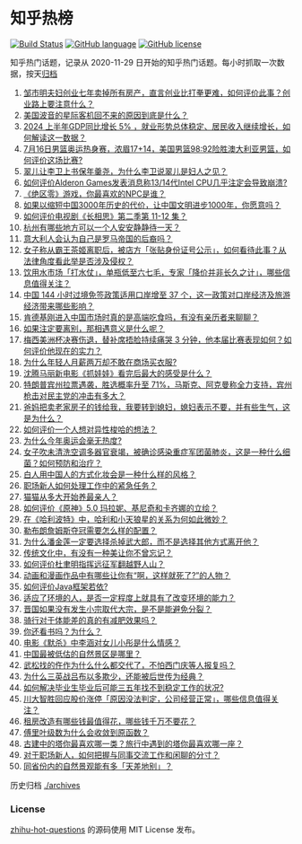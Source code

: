 # 知乎热榜
[![Build Status](https://github.com/ToWeLong/zhihu-hot-questions/workflows/CI/badge.svg)](https://github.com/ToWeLong/zhihu-hot-questions/actions)
[![GitHub language](https://img.shields.io/badge/language-golang-orange.svg)](https://golang.org/)
[![GitHub license](https://img.shields.io/github/license/ToWeLong/zhihu-hot-questions)](https://github.com/ToWeLong/zhihu-hot-questions/blob/main/LICENSE)

知乎热门话题，记录从 2020-11-29 日开始的知乎热门话题。每小时抓取一次数据，按天[归档](./archives)

<!-- BEGIN -->

1. [邹市明夫妇创业七年卖掉所有房产，直言创业比打拳更难，如何评价此事？创业路上要注意什么？](https://www.zhihu.com/question/661340981)
1. [美国波音的星际客机回不来的原因到底是什么？](https://www.zhihu.com/question/661313769)
1. [2024 上半年GDP同比增长 5% ，就业形势总体稳定、居民收入继续增长，如何解读这一数据？](https://www.zhihu.com/question/661644071)
1. [7月16日男篮奥运热身赛，浓眉17+14，美国男篮98:92险胜澳大利亚男篮，如何评价这场比赛?](https://www.zhihu.com/question/661705710)
1. [翠儿让李卫上书保年羹尧，为什么李卫说翠儿是妇人之见？](https://www.zhihu.com/question/497707002)
1. [如何评价Alderon Games发表消息称13/14代Intel CPU几乎注定会导致崩溃?](https://www.zhihu.com/question/661572415)
1. [《绝区零》游戏，你最喜欢的NPC是谁？](https://www.zhihu.com/question/661144147)
1. [如果以缩短中国3000年历史的代价，让中国文明进步1000年，你愿意吗？](https://www.zhihu.com/question/661054957)
1. [如何评价电视剧《长相思》第二季第 11-12 集？](https://www.zhihu.com/question/661687502)
1. [杭州有哪些地方可以一个人安安静静待一天？](https://www.zhihu.com/question/504314857)
1. [意大利人会认为自己是罗马帝国的后裔吗？](https://www.zhihu.com/question/531465755)
1. [女子称从霸王茶姬离职后，被店方「张贴身份证号公示」，如何看待此事？从法律角度看此举是否涉及侵权？](https://www.zhihu.com/question/661672257)
1. [饮用水市场「打水仗」，单瓶低至六七毛，专家「降价并非长久之计」，哪些信息值得关注？](https://www.zhihu.com/question/661602359)
1. [中国 144 小时过境免签政策适用口岸增至 37 个，这一政策对口岸经济及旅游经济带来哪些影响？](https://www.zhihu.com/question/661675308)
1. [肯德基刚进入中国市场时真的是高端吃食吗，有没有亲历者来聊聊？](https://www.zhihu.com/question/661522415)
1. [如果注定要离别，那相遇意义是什么呢？](https://www.zhihu.com/question/658889595)
1. [梅西美洲杯决赛伤退，替补席捂脸持续痛哭 3 分钟，他本届比赛表现如何？如何评价他现在的实力？](https://www.zhihu.com/question/661659664)
1. [为什么年轻人月薪两万却不敢在商场买衣服?](https://www.zhihu.com/question/656174706)
1. [沈腾马丽新电影《抓娃娃》看完后最大的感受是什么？](https://www.zhihu.com/question/661563695)
1. [特朗普宾州拉票遇袭，胜选概率升至 71%，马斯克、阿克曼称全力支持，宾州枪击对民主党的冲击有多大？](https://www.zhihu.com/question/661639589)
1. [爸妈把卖老家房子的钱给我，我要转到媳妇，媳妇表示不要，并有些生气，这是为什么？](https://www.zhihu.com/question/661345538)
1. [如何评价一个人想对异性梭哈的想法？](https://www.zhihu.com/question/654019879)
1. [为什么今年奥运会毫无热度?](https://www.zhihu.com/question/659404588)
1. [女子吹未清洗空调多器官衰竭，被确诊感染重症军团菌肺炎，这是一种什么细菌？如何预防和治疗？](https://www.zhihu.com/question/661583457)
1. [白人用中国人的方式化妆会是一种什么样的风格？](https://www.zhihu.com/question/641480626)
1. [职场新人如何处理工作中的紧急任务？](https://www.zhihu.com/question/661619574)
1. [猫猫从多大开始养最亲人？](https://www.zhihu.com/question/660314077)
1. [如何评价《原神》5.0 玛拉妮、基尼奇和卡齐娜的立绘？](https://www.zhihu.com/question/661686450)
1. [在《哈利波特》中，哈利和小天狼星的关系为何如此微妙？](https://www.zhihu.com/question/482710947)
1. [勒布朗詹姆斯夺冠需要怎么样的配置？](https://www.zhihu.com/question/661562562)
1. [为什么潘金莲一定要选择杀掉武大郎，而不是选择其他方式离开他？](https://www.zhihu.com/question/661068244)
1. [传统文化中，有没有一种美让你不曾忘记？](https://www.zhihu.com/question/661390232)
1. [如何评价杜聿明指挥远征军翻越野人山？](https://www.zhihu.com/question/43989914)
1. [动画和漫画作品中有哪些让你有“啊，这样就死了?”的人物？](https://www.zhihu.com/question/661050426)
1. [如何评价Java框架若依?](https://www.zhihu.com/question/365634958)
1. [适应了环境的人，是否一定程度上就具有了改变环境的能力？](https://www.zhihu.com/question/661276857)
1. [晋国如果没有发生小宗取代大宗，是不是能避免分裂？](https://www.zhihu.com/question/661348203)
1. [骑行对于体能差的真的有减肥效果吗？](https://www.zhihu.com/question/661305320)
1. [你还看书吗？为什么？](https://www.zhihu.com/question/661417254)
1. [电影《默杀》中李涵对女儿小彤是什么情感？](https://www.zhihu.com/question/661410225)
1. [中国最被低估的自然景区是哪里？](https://www.zhihu.com/question/660620477)
1. [武松找的仵作为什么什么都交代了，不怕西门庆等人报复吗？](https://www.zhihu.com/question/646889838)
1. [为什么三英战吕布以多欺少，还能被后世传为经典？](https://www.zhihu.com/question/660752214)
1. [如何解决毕业生毕业后可能三五年找不到稳定工作的状况?](https://www.zhihu.com/question/659049774)
1. [川大智胜回应股价涨停「原因没法判定，公司经营正常」，哪些信息值得关注？](https://www.zhihu.com/question/661646685)
1. [租房改造有哪些钱最值得花，哪些钱千万不要花？](https://www.zhihu.com/question/658747729)
1. [傅里叶级数为什么会收敛到原函数？](https://www.zhihu.com/question/40663709)
1. [古建中的塔你最喜欢哪一类？旅行中遇到的塔你最喜欢哪一座？](https://www.zhihu.com/question/661247958)
1. [对于职场新人，如何把握与同事交流工作和闲聊的分寸？](https://www.zhihu.com/question/661366348)
1. [同省份内的自然景观能有多「天差地别」？](https://www.zhihu.com/question/660620542)

<!-- END -->

历史归档 [./archives](./archives)


### License
[zhihu-hot-questions](https://github.com/towelong/zhihu-hot-questions) 的源码使用 MIT License 发布。